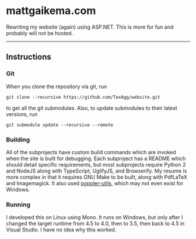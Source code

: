﻿# mattgaikema.com

Rewriting my website (again) using ASP.NET.
This is more for fun and probably will not be hosted.

---

## Instructions

### Git
When you clone the repository via git,
run
```
git clone --recursive https://github.com/TexAgg/website.git
```
to get all the git submodules.
Also, to update submodules to their latest versions, run
```
git submodule update --recursive --remote
```

### Building
All of the subprojects have custom build commands which are invoked when the site is built for debugging.
Each subproject has a README which should detail specific requirements, 
but most subprojects require Python 2 and NodeJS along with TypeScript, UglifyJS, and Browserify.
My resume is more complex in that it requires GNU Make to be built, along with PdfLaTeX and Imagemagick.
It also used [poppler-utils](https://poppler.freedesktop.org/), which may not even exist for Windows.

### Running
I developed this on Linux using Mono.
It runs on Windows, but only after I changed the target runtime from 4.5 to 4.0, then to 3.5, then back to 4.5 in Visual Studio.
I have no idea why this worked.
